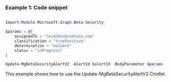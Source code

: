 ### Example 1: Code snippet

```powershell

Import-Module Microsoft.Graph.Beta.Security

$params = @{
	assignedTo = "secAdmin@contoso.com"
	classification = "truePositive"
	determination = "malware"
	status = "inProgress"
}

Update-MgBetaSecurityAlertV2 -AlertId $alertId -BodyParameter $params

```
This example shows how to use the Update-MgBetaSecurityAlertV2 Cmdlet.

